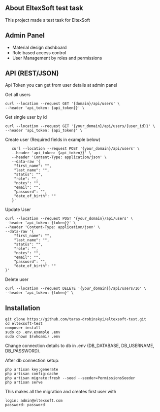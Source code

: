 
## About EltexSoft test task

This project made s test task for EltexSoft

## Admin Panel

- Material design dashboard
- Role based access control
- User Management by roles and permissions

## API (REST/JSON)

Api Token you can get from user details at admin panel

Get all users
    
    curl --location --request GET '{domain}/api/users' \
    --header 'api_token: {api_token}}' \

Get single user by id

    curl --location --request GET '{your_domain}/api/users/{user_id}}' \
    --header 'api_token: {api_token}' \
        
Create user (Required fields in example below)

       curl --location --request POST '{your_domain}/api/users' \
       --header 'api_token: {api_token}}' \
       --header 'Content-Type: application/json' \
       --data-raw '{
        "first_name": "",
        "last_name": "",
        "status": "",
        "role": "",
        "notes": "",
        "email": "",
        "password": "",
        "date_of_birth": ""
       }'
       
Update User 

    curl --location --request POST '{your_domain}/api/users' \
    --header 'api_token: {token}}' \
    --header 'Content-Type: application/json' \
    --data-raw '{
    	"first_name": "",
    	"last_name": "",
    	"status": "",
    	"role": "",
    	"notes": "",
    	"email": "",
    	"password": "",
    	"date_of_birth": ""
    }'
    
Delete user

    curl --location --request DELETE '{your_domain}}/api/users/16' \
    --header 'api_token: {token}' \


## Installation

    git clone https://github.com/taras-drobinskyi/eltexsoft-test.git
    cd eltexsoft-test
    composer install
    sudo cp .env.example .env
    sudo chown $(whoami) .env
    
Change connection details to db in .env (DB_DATABASE, DB_USERNAME, DB_PASSWORD).

After db connection setup:

    php artisan key:generate
    php artisan config:cache
    php artisan migrate:fresh --seed --seeder=PermissionsSeeder
    php artisan serve

This makes all the migration and creates first user with

    login: admin@eltexsoft.com
    password: password

